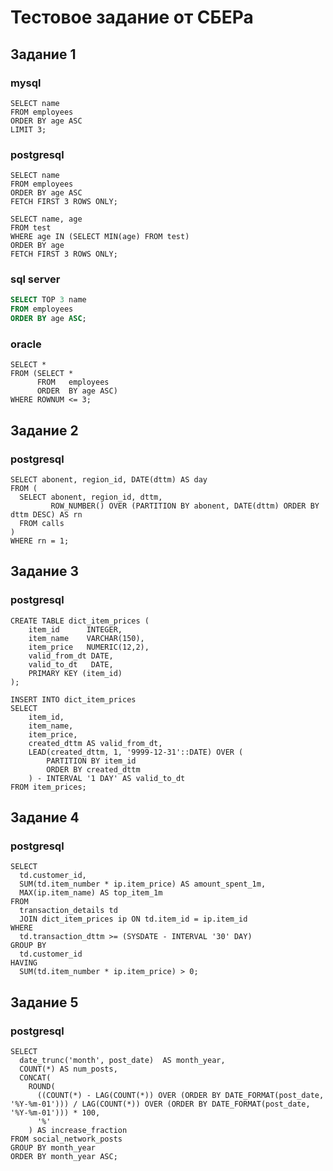 # Тестовое задание от СБЕРа
## Задание 1

### mysql

```mysql
SELECT name
FROM employees
ORDER BY age ASC
LIMIT 3;
```

### postgresql

```postgresql
SELECT name
FROM employees
ORDER BY age ASC
FETCH FIRST 3 ROWS ONLY;

SELECT name, age 
FROM test 
WHERE age IN (SELECT MIN(age) FROM test) 
ORDER BY age 
FETCH FIRST 3 ROWS ONLY;
```

### sql server

```sql
SELECT TOP 3 name
FROM employees
ORDER BY age ASC;
```

### oracle

```oracle
SELECT * 
FROM (SELECT * 
      FROM   employees
      ORDER  BY age ASC) 
WHERE ROWNUM <= 3;
```

## Задание 2 
### postgresql

```postgresql
SELECT abonent, region_id, DATE(dttm) AS day
FROM (
  SELECT abonent, region_id, dttm,
         ROW_NUMBER() OVER (PARTITION BY abonent, DATE(dttm) ORDER BY dttm DESC) AS rn
  FROM calls
) 
WHERE rn = 1;
```

## Задание 3 
### postgresql

```postgresql
CREATE TABLE dict_item_prices (
    item_id      INTEGER,
    item_name    VARCHAR(150),
    item_price   NUMERIC(12,2),
    valid_from_dt DATE,
    valid_to_dt   DATE,
    PRIMARY KEY (item_id)
);

INSERT INTO dict_item_prices
SELECT
    item_id,
    item_name,
    item_price,
    created_dttm AS valid_from_dt,
    LEAD(created_dttm, 1, '9999-12-31'::DATE) OVER (
        PARTITION BY item_id
        ORDER BY created_dttm
    ) - INTERVAL '1 DAY' AS valid_to_dt
FROM item_prices;
```

## Задание 4 
### postgresql

```postgresql
SELECT 
  td.customer_id,
  SUM(td.item_number * ip.item_price) AS amount_spent_1m,
  MAX(ip.item_name) AS top_item_1m
FROM 
  transaction_details td
  JOIN dict_item_prices ip ON td.item_id = ip.item_id
WHERE 
  td.transaction_dttm >= (SYSDATE - INTERVAL '30' DAY)
GROUP BY 
  td.customer_id
HAVING 
  SUM(td.item_number * ip.item_price) > 0;
```

## Задание 5 
### postgresql

```postgresql
SELECT 
  date_trunc('month', post_date)  AS month_year,
  COUNT(*) AS num_posts,
  CONCAT(
    ROUND(
      ((COUNT(*) - LAG(COUNT(*)) OVER (ORDER BY DATE_FORMAT(post_date, '%Y-%m-01'))) / LAG(COUNT(*)) OVER (ORDER BY DATE_FORMAT(post_date, '%Y-%m-01'))) * 100,
      '%'
    ) AS increase_fraction
FROM social_network_posts
GROUP BY month_year
ORDER BY month_year ASC;
```
